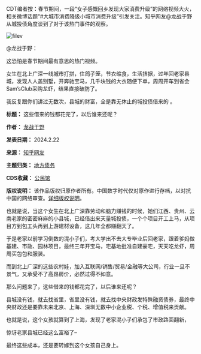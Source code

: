 CDT编者按：春节期间，一段“女子感慨回乡发现大家消费升级”的网络视频大火，相关微博话题“#大城市消费降级小城市消费升级”引发关注。知乎网友@龙战于野 从城投债角度谈到了对于该热门事件的观察。


![filev](https://chinadigitaltimes.net/chinese/files/2024/02/image-1708602268761.png)


@龙战于野：


这恐怕是春节期间最有意思的热门视频。


女生在北上广深一线城市打拼，住鸽子笼，节衣缩食，生活拮据，过年回老家县城，发现人人盖别墅，开奔驰宝马，几千块钱的大衣随便下单，周周开车到省会 Sam’sClub采购龙虾，结果直接破防了。


我反复跟你们讲过无数次，县城的财富，全是靠无休止的城投债借来的 。




**标题：** 这些借来的钱都花完了，以后谁来还呢？  

**作者：** [龙战于野](https://chinadigitaltimes.net/space/龙战于野)  

**发表日期：** 2024.2.22  

**来源：** [知乎网友](https://www.zhihu.com/question/624685219/answer/3401464054)  

**主题归类：** [地方债务](https://chinadigitaltimes.net/space/地方债务)  

**CDS收藏：** [公民馆](https://chinadigitaltimes.net/space/%E5%85%AC%E6%B0%91%E9%A6%86)  

**版权说明：** 该作品版权归原作者所有。中国数字时代仅对原作进行存档，以对抗中国的网络审查。[详细版权说明](https://chinadigitaltimes.net/chinese/copyright)。


也就是说，当这个女生在北上广深靠劳动和脑力赚钱的时候，她们江西、贵州、云南老家的密密麻麻的小县城，已经借出来天量城投债，一个个项目开工上马，从项目方到包工头再到上游建材设备，这几年全都赚翻天了。


于是老家以前学习倒数的混小子们，考大学出不去大专毕业后回老家，跟着爹妈做基建、市政、园林项目，最终三年开宝马，宅基地批准自建豪宅，天天吃龙虾，周周买包包和服装。


而到北上广深的这些农村娃，加入互联网/销售/贸易/金融等大公司，行业一旦不景气，又承受不了高昂房价，必然过得不如意。


那么问题来了，这些借来的钱都花完了，以后谁来还呢？


县城没有钱，就去找省里，省里没有钱，就去找中央财政发特殊融资债券，最终中央财政还是要靠未来北京、上海、深圳无数中小企业税、个税、增值税来贡献。


也就是说，这个女孩就算到了上海，发现了老家混小子们承包了市政路面翻新，


惊讶老家县城已经这么富裕了–


最终这些成本，还是要转嫁到这个女孩自己身上。


